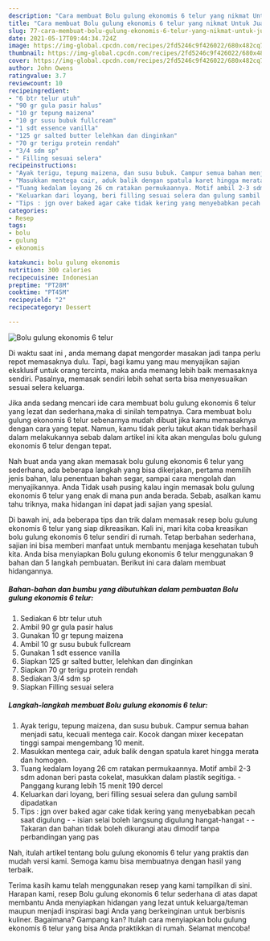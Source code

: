 ```yaml
---
description: "Cara membuat Bolu gulung ekonomis 6 telur yang nikmat Untuk Jualan"
title: "Cara membuat Bolu gulung ekonomis 6 telur yang nikmat Untuk Jualan"
slug: 77-cara-membuat-bolu-gulung-ekonomis-6-telur-yang-nikmat-untuk-jualan
date: 2021-05-17T09:44:34.724Z
image: https://img-global.cpcdn.com/recipes/2fd5246c9f426022/680x482cq70/bolu-gulung-ekonomis-6-telur-foto-resep-utama.jpg
thumbnail: https://img-global.cpcdn.com/recipes/2fd5246c9f426022/680x482cq70/bolu-gulung-ekonomis-6-telur-foto-resep-utama.jpg
cover: https://img-global.cpcdn.com/recipes/2fd5246c9f426022/680x482cq70/bolu-gulung-ekonomis-6-telur-foto-resep-utama.jpg
author: John Owens
ratingvalue: 3.7
reviewcount: 10
recipeingredient:
- "6 btr telur utuh"
- "90 gr gula pasir halus"
- "10 gr tepung maizena"
- "10 gr susu bubuk fullcream"
- "1 sdt essence vanilla"
- "125 gr salted butter lelehkan dan dinginkan"
- "70 gr terigu protein rendah"
- "3/4 sdm sp"
- " Filling sesuai selera"
recipeinstructions:
- "Ayak terigu, tepung maizena, dan susu bubuk. Campur semua bahan menjadi satu, kecuali mentega cair. Kocok dangan mixer kecepatan tinggi sampai mengembang 10 menit."
- "Masukkan mentega cair, aduk balik dengan spatula karet hingga merata dan homogen."
- "Tuang kedalam loyang 26 cm ratakan permukaannya. Motif ambil 2-3 sdm adonan beri pasta cokelat, masukkan dalam plastik segitiga. Panggang kurang lebih 15 menit 190 dercel"
- "Keluarkan dari loyang, beri filling sesuai selera dan gulung sambil dipadatkan"
- "Tips : jgn over baked agar cake tidak kering yang menyebabkan pecah saat digulung - isian selai boleh langsung digulung hangat-hangat - Takaran dan bahan tidak boleh dikurangi atau dimodif tanpa perbandingan yang pas"
categories:
- Resep
tags:
- bolu
- gulung
- ekonomis

katakunci: bolu gulung ekonomis 
nutrition: 300 calories
recipecuisine: Indonesian
preptime: "PT28M"
cooktime: "PT45M"
recipeyield: "2"
recipecategory: Dessert

---
```



![Bolu gulung ekonomis 6 telur](https://img-global.cpcdn.com/recipes/2fd5246c9f426022/680x482cq70/bolu-gulung-ekonomis-6-telur-foto-resep-utama.jpg)

Di waktu  saat ini , anda memang dapat mengorder masakan jadi tanpa perlu repot memasaknya dulu. Tapi, bagi kamu yang mau menyajikan sajian eksklusif untuk orang tercinta, maka anda memang lebih baik memasaknya sendiri. Pasalnya, memasak sendiri lebih sehat serta bisa menyesuaikan sesuai selera keluarga.

Jika anda sedang mencari ide cara membuat bolu gulung ekonomis 6 telur yang lezat dan sederhana,maka di sinilah tempatnya. Cara membuat bolu gulung ekonomis 6 telur  sebenarnya mudah dibuat jika kamu memasaknya dengan cara yang tepat. Namun, kamu tidak perlu takut akan tidak berhasil dalam melakukannya 
sebab dalam artikel ini kita akan mengulas bolu gulung ekonomis 6 telur dengan tepat.  



Nah buat anda yang akan memasak bolu gulung ekonomis 6 telur yang sederhana, ada beberapa langkah yang bisa dikerjakan, pertama memilih jenis bahan, lalu penentuan bahan segar, sampai cara mengolah dan menyajikannya. Anda Tidak usah pusing kalau ingin memasak bolu gulung ekonomis 6 telur yang enak di mana pun anda berada. Sebab, asalkan kamu  tahu triknya, maka hidangan ini dapat jadi sajian yang spesial.

Di bawah ini, ada beberapa tips dan trik dalam memasak resep bolu gulung ekonomis 6 telur yang siap dikreasikan. Kali ini, mari kita coba kreasikan bolu gulung ekonomis 6 telur sendiri di rumah. Tetap berbahan sederhana, sajian ini bisa memberi manfaat untuk membantu menjaga kesehatan tubuh kita. Anda bisa menyiapkan Bolu gulung ekonomis 6 telur menggunakan 9 bahan dan 5 langkah pembuatan. Berikut ini cara dalam membuat hidangannya.

<!--inarticleads1-->

##### Bahan-bahan dan bumbu yang dibutuhkan dalam pembuatan Bolu gulung ekonomis 6 telur:

1. Sediakan 6 btr telur utuh
1. Ambil 90 gr gula pasir halus
1. Gunakan 10 gr tepung maizena
1. Ambil 10 gr susu bubuk fullcream
1. Gunakan 1 sdt essence vanilla
1. Siapkan 125 gr salted butter, lelehkan dan dinginkan
1. Siapkan 70 gr terigu protein rendah
1. Sediakan 3/4 sdm sp
1. Siapkan  Filling sesuai selera




<!--inarticleads2-->

##### Langkah-langkah membuat Bolu gulung ekonomis 6 telur:

1. Ayak terigu, tepung maizena, dan susu bubuk. Campur semua bahan menjadi satu, kecuali mentega cair. Kocok dangan mixer kecepatan tinggi sampai mengembang 10 menit.
1. Masukkan mentega cair, aduk balik dengan spatula karet hingga merata dan homogen.
1. Tuang kedalam loyang 26 cm ratakan permukaannya. Motif ambil 2-3 sdm adonan beri pasta cokelat, masukkan dalam plastik segitiga. - Panggang kurang lebih 15 menit 190 dercel
1. Keluarkan dari loyang, beri filling sesuai selera dan gulung sambil dipadatkan
1. Tips : jgn over baked agar cake tidak kering yang menyebabkan pecah saat digulung - - isian selai boleh langsung digulung hangat-hangat - - Takaran dan bahan tidak boleh dikurangi atau dimodif tanpa perbandingan yang pas




Nah, itulah artikel tentang  bolu gulung ekonomis 6 telur  yang praktis dan mudah versi kami. Semoga kamu bisa membuatnya dengan hasil yang terbaik. 

Terima kasih kamu telah menggunakan resep yang kami tampilkan di sini. Harapan kami, resep  Bolu gulung ekonomis 6 telur sederhana di atas dapat membantu Anda menyiapkan hidangan yang lezat untuk keluarga/teman maupun menjadi inspirasi bagi Anda yang berkeinginan untuk berbisnis kuliner. Bagaimana? Gampang kan? Itulah cara menyiapkan bolu gulung ekonomis 6 telur yang bisa Anda praktikkan di rumah. Selamat mencoba!

